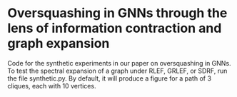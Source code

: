 # Oversquashing in GNNs through the lens of information contraction and graph expansion

Code for the synthetic experiments in our paper on oversquashing in GNNs. To test the spectral expansion of a graph under RLEF, GRLEF, or SDRF, run the file synthetic.py. By default, it will produce a figure for a path of 3 cliques, each with 10 vertices.
